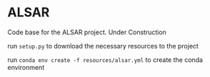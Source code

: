 # ALSAR
Code base for the ALSAR project. Under Construction

run `setup.py` to download the necessary resources to the project

run `conda env create -f resources/alsar.yml` to create the conda environment
